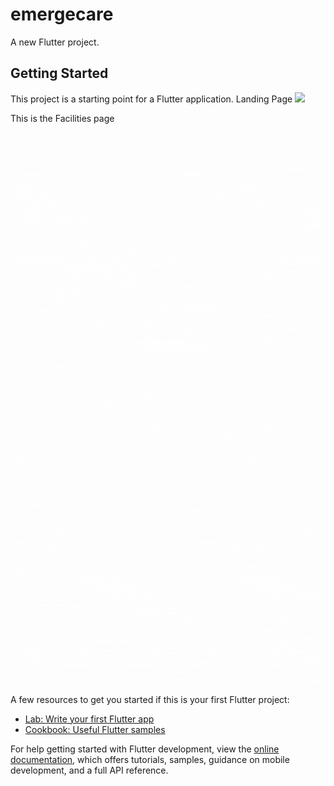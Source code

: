 # emergecare

A new Flutter project.

## Getting Started

This project is a starting point for a Flutter application.
Landing Page
![](https://github.com/Your_Repository_Name/Your_GIF_Name.gif)

This is the Facilities page
![facility](https://github.com/dhruvaditya/CONQUERER-23/blob/master/assets/images/Emergecare.gif)


A few resources to get you started if this is your first Flutter project:

- [Lab: Write your first Flutter app](https://docs.flutter.dev/get-started/codelab)
- [Cookbook: Useful Flutter samples](https://docs.flutter.dev/cookbook)

For help getting started with Flutter development, view the
[online documentation](https://docs.flutter.dev/), which offers tutorials,
samples, guidance on mobile development, and a full API reference.
